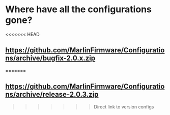 # Where have all the configurations gone?

<<<<<<< HEAD
## https://github.com/MarlinFirmware/Configurations/archive/bugfix-2.0.x.zip
=======
## https://github.com/MarlinFirmware/Configurations/archive/release-2.0.3.zip
>>>>>>> Direct link to version configs
